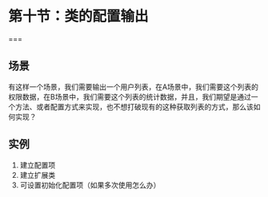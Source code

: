 # 第十节：类的配置输出
===

## 场景

有这样一个场景，我们需要输出一个用户列表，在A场景中，我们需要这个列表的权限数据，在B场景中，我们需要这个列表的统计数据，并且，我们期望是通过一个方法、或者配置方式来实现，也不想打破现有的这种获取列表的方式，那么该如何实现？

## 实例

1. 建立配置项
2. 建立扩展类
3. 可设置初始化配置项（如果多次使用怎么办） 
